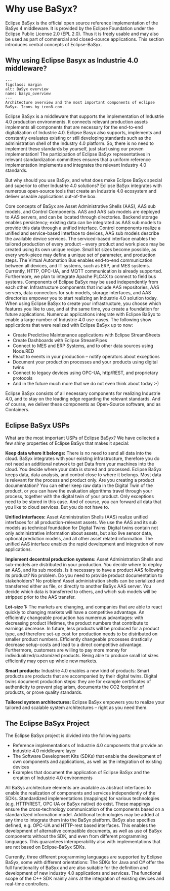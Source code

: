 # Why use BaSyx?

Eclipse BaSyx is the official open source reference implementation of the BaSys 4 middleware. It is provided by the Eclipse Foundation under the Eclipse Public License 2.0 (EPL 2.0). Thus it is freely usable and may also be used as part of commercial and closed-source applications. This section introduces central concepts of Eclipse-BaSyx.

## Why using Eclipse Basyx as Industrie 4.0 middleware?

```{figure} ./images/600px-Basyx.overview.png
---
figclass: margin
alt: BaSyx overview
name: basyx_overview
---
Architecture overview and the most important components of eclipse BaSyx. Icons by icon8.com.
```

Eclipse BaSyx is a middleware that supports the implementation of Industrie 4.0 production environments. It connects relevant production assets implements all components that are necessary for the end-to-end digitalization of Industrie 4.0. Eclipse Basyx also supports, implements and constantly evaluates existing or still developing standards such as the administration shell of the Industry 4.0 platform. So, there is no need to implement these standards by yourself, just start using our proven implementation! The participation of Eclipse BaSyx representatives in relevant standardization committees ensures that a uniform reference implementation implements and integrates the relevant Industry 4.0 standards.

But why should you use BaSyx, and what does make Eclipse BaSyx special and superior to other Industrie 4.0 solutions? Eclipse BaSyx integrates with numerous open-source tools that create an Industrie 4.0 ecosystem and deliver useable applications out-of-the box.

Core concepts of BaSyx are Asset Administrative Shells (AAS), AAS sub models, and Control Components. AAS and AAS sub models are deployed to AAS servers, and can be located through directories. Backend storage enables persistency; existing data can be integrated as AAS sub models to provide this data through a unified interface. Control components realize a unified and service-based interface to devices, AAS sub models describe the available device services. The serviced-based interface enables the tailored production of every product – every product and work piece may be created using its own unique recipe. Small lot sizes become possible, as every work-piece may define a unique set of parameter, and production steps. The Virtual Automation Bus enables end-to-end communication between all devices, and IT systems, such as ERP, and MES systems. Currently, HTTP, OPC-UA, and MQTT communication is already supported. Furthermore, we plan to integrate Apache PLC4X to connect to field bus systems. Components of Eclipse BaSyx may be used independently from each other. Infrastructure components that include AAS repositories, AAS servers, data connectors for sub models, storage interfaces, and AAS directories empower you to start realizing an Industrie 4.0 solution today. When using Eclipse BaSyx to create your infrastructure, you choose which features you like to use, and at the same time, you create a foundation for future applications. Numerous applications integrate with Eclipse BaSyx to enable a large number of Industrie 4.0 use-cases. The following show applications that were realized with Eclipse BaSyx up to now:

- Create Predictive Maintenance applications with Eclipse StreamSheets
- Create Dashboards with Eclipse StreamPipes
- Connect to MES and ERP Systems, and to other data sources using Node.RED
- React to events in your production – notify operators about exceptions
- Document your production processes and your products using digital twins
- Connect to legacy devices using OPC-UA, http/REST, and proprietary protocols
- And in the future much more that we do not even think about today :-)

Eclipse BaSyx consists of all necessary components for realizing Industrie 4.0, and to stay on the leading edge regarding the relevant standards. And of course, we deliver these components as Open-Source software, and as Containers.

## Eclipse BaSyx USPs

What are the most important USPs of Eclipse BaSyx? We have collected a few shiny properties of Eclipse BaSyx that makes it special:

**Keep data where it belongs:** There is no need to send all data into the cloud. BaSyx integrates with your existing infrastructure, therefore you do not need an additional network to get Data from your machines into the cloud. You decide where your data is stored and processed. Eclipse BaSyx keeps data, data analysis, and control close to where it belongs. Most data is relevant for the process and product only. Are you creating a product documentation? You can either keep raw data in the Digital Twin of the product, or you can have the evaluation algorithms travel through your process, together with the digital twin of your product. Only exceptions need to be stored in this case. And of course, you can forward all data that you like to cloud services. But you do not have to.

**Unified interfaces:** Asset Administration Shells (AAS) realize unified interfaces for all production-relevant assets. We use the AAS and its sub models as technical foundation for Digital Twins: Digital twins contain not only administrative information about assets, but also live sensor data, optional prediction models, and all other asset related information. The unified AAS interface enables the rapid development and integration of new applications.

**Implement decentral production systems:** Asset Administration Shells and sub-models are distributed in your production. You decide where to deploy an AAS, and its sub models. Is it necessary to have a product AAS following its product? No problem. Do you need to provide product documentation to stakeholders? No problem! Asset administration shells can be serialized and transferred either as file, or directly to another BaSyx AAS server. You decide which data is transferred to others, and which sub models will be stripped prior to the AAS transfer.

**Lot-size 1:** The markets are changing, and companies that are able to react quickly to changing markets will have a competitive advantage. An efficiently changeable production has numerous advantages: with decreasing product lifetimes, the product numbers that contribute to earnings decrease. In future, less products will be produced for a product type, and therefore set-up cost for production needs to be distributed on smaller product numbers. Efficiently changeable processes drastically decrease setup-costs and lead to a direct competitive advantage. Furthermore, customers are willing to pay more money for individualized/customized products. Being able to produce small lot sizes efficiently may open up whole new markets.

**Smart products:** Industrie 4.0 enables a new kind of products: Smart products are products that are accompanied by their digital twins. Digital twins document production steps: they are for example certificates of authenticity to prevent plagiarism, documents the CO2 footprint of products, or prove quality standards.

**Tailored system architectures:** Eclipse BaSyx empowers you to realize your tailored and scalable system architectures – right as you need them.

## The Eclipse BaSyx Project

The Eclipse BaSyx project is divided into the following parts:

- Reference implementations of Industrie 4.0 components that provide an Industrie 4.0 middleware layer
- The Software Development Kits (SDKs) that enable the development of own components and applications, as well as the integration of existing devices
- Examples that document the application of Eclipse BaSyx and the creation of Industrie 4.0 environments

All BaSys architecture elements are available as abstract interfaces to enable the realization of components and services independently of the SDKs. Standardized implementations (mappings) for various technologies (e.g. HTTP/REST, OPC UA or BaSyx native) do exist. These mappings ensure the cross-technology communication of the components based on a standardized information model. Additional technologies may be added at any time to integrate them into the BaSyx platform. BaSyx also specifies defined, e.g. OPC-UA and HTTP-rest based interfaces. This enables the development of alternative compatible documents, as well as use of BaSyx components without the SDK, and even from different programming languages. This guarantees interoperability also with implementations that are not based on Eclipse-BaSyx SDKs.

Currently, three different programming languages are supported by Eclipse BaSyx, some with different orientations: The SDKs for Java and C# offer the full functionality of BaSyx and are also suitable for the definition and development of new industry 4.0 applications and services. The functional scope of the C++ SDK mainly aims at the integration of existing devices and real-time controllers.